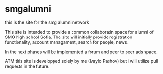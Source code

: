 # smgalumni
this is the site for the smg alumni network

This site is intended to provide a common collaboratin space for alumni of SMG high school Sofia. The site will initially provide
registration functionality, account managament, search for people, news.

In the next phases will be implemented a forum and peer to peer ads space.

ATM this site is developped solely by me (Ivaylo Pashov) but i will utilize pull requests in the future.
